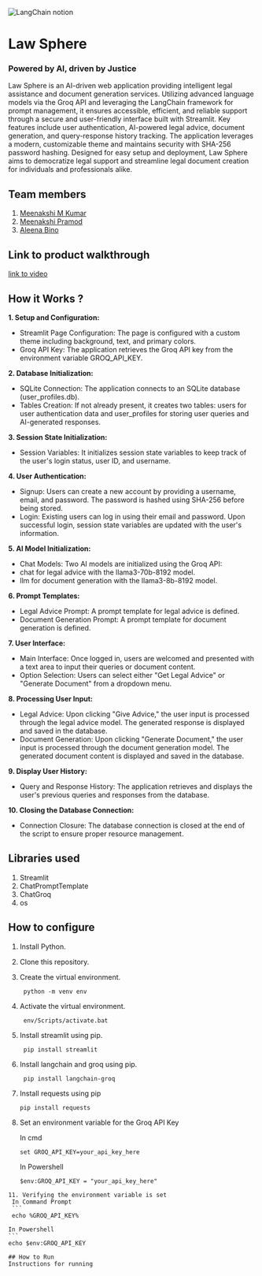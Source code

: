 

![LangChain notion](https://github.com/TH-Activities/saturday-hack-night-template/assets/117498997/af58a18d-932c-4ee7-870b-20820cfa3f3f)



# Law Sphere
### Powered by AI, driven by Justice
Law Sphere is an AI-driven web application providing intelligent legal assistance and document generation services. Utilizing advanced language models via the Groq API and leveraging the LangChain framework for prompt management, it ensures accessible, efficient, and reliable support through a secure and user-friendly interface built with Streamlit. Key features include user authentication, AI-powered legal advice, document generation, and query-response history tracking. The application leverages a modern, customizable theme and maintains security with SHA-256 password hashing. Designed for easy setup and deployment, Law Sphere aims to democratize legal support and streamline legal document creation for individuals and professionals alike.

## Team members
1. [Meenakshi M Kumar](https://github.com/Meenakshimkumar)
2. [Meenakshi Pramod](https://github.com/MeenakshiPramod)
3. [Aleena Bino](https://github.com/aleena24bino)
## Link to product walkthrough
[link to video](https://github.com/aleena24bino/SatHackNight-LangChain/assets/118379816/18f1236f-eda7-43dd-8f74-b2e31da11570)

## How it Works ?

**1. Setup and Configuration:**
 * Streamlit Page Configuration: The page is configured with a custom theme including background, text, and primary colors.
 * Groq API Key: The application retrieves the Groq API key from the environment variable GROQ_API_KEY.
   
**2. Database Initialization:**
  * SQLite Connection: The application connects to an SQLite database (user_profiles.db).
  * Tables Creation: If not already present, it creates two tables: users for user authentication data and user_profiles for storing user queries and AI-generated responses.
    
**3. Session State Initialization:**
  * Session Variables: It initializes session state variables to keep track of the user's login status, user ID, and username.
    
**4.  User Authentication:**
  * Signup: Users can create a new account by providing a username, email, and password. The password is hashed using SHA-256 before being stored.
  * Login: Existing users can log in using their email and password. Upon successful login, session state variables are updated with the user's information.
    
**5. AI Model Initialization:**
  * Chat Models: Two AI models are initialized using the Groq API:
   * chat for legal advice with the llama3-70b-8192 model.
   * llm for document generation with the llama3-8b-8192 model.
     
**6. Prompt Templates:**
 * Legal Advice Prompt: A prompt template for legal advice is defined.
 *  Document Generation Prompt: A prompt template for document generation is defined.
     
**7. User Interface:**
 * Main Interface: Once logged in, users are welcomed and presented with a text area to input their queries or document content.
 * Option Selection: Users can select either "Get Legal Advice" or "Generate Document" from a dropdown menu.
   
**8. Processing User Input:**
 * Legal Advice:
  Upon clicking "Give Advice," the user input is processed through the legal advice model.
  The generated response is displayed and saved in the database.
 * Document Generation:
 Upon clicking "Generate Document," the user input is processed through the document generation model.
 The generated document content is displayed and saved in the database.

**9. Display User History:**
 * Query and Response History: The application retrieves and displays the user's previous queries and responses from the database.
   
**10. Closing the Database Connection:**
 * Connection Closure: The database connection is closed at the end of the script to ensure proper resource management.
   
## Libraries used
1. Streamlit
2. ChatPromptTemplate
3. ChatGroq
4. os
## How to configure
1. Install Python.
2. Clone this repository.
3. Create the virtual environment.
   ```
    python -m venv env
   ```
5. Activate the virtual environment.
   ```
    env/Scripts/activate.bat
   ```
7. Install streamlit using pip.
   ```
    pip install streamlit
   ```
8. Install langchain and groq using pip.
   ```
    pip install langchain-groq
   ```
9. Install requests using pip
     ```
    pip install requests
   ```
10. Set an environment variable for the Groq API Key

    In cmd
    ```
    set GROQ_API_KEY=your_api_key_here
    ```
     In Powershell
     ```
     $env:GROQ_API_KEY = "your_api_key_here"
   ```
11. Verifying the environment variable is set
    In Command Prompt
    ```
    echo %GROQ_API_KEY%
   ```
    In Powershell
    ```
    echo $env:GROQ_API_KEY
   ```
## How to Run
Instructions for running
